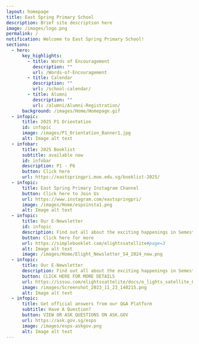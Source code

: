 ```yaml
---
layout: homepage
title: East Spring Primary School
description: Brief site description here
image: /images/logo.png
permalink: /
notification: Welcome to East Spring Primary School!
sections:
  - hero:
      key_highlights:
        - title: Words of Encouragement
          description: ""
          url: /Words-of-Encouragement
        - title: Calendar
          description: ""
          url: /school-calendar/
        - title: Alumni
          description: ""
          url: /alumni/Alumni-Registration/
      background: /images/Home/Homepage.gif
  - infopic:
      title: 2025 P1 Orientation
      id: infopic
      image: /images/P1_0rientation_Banner1.jpg
      alt: Image alt text
  - infobar:
      title: 2025 Booklist
      subtitle: available now
      id: infobar
      description: P1 - P6
      button: Click here
      url: https://eastspringpri.moe.edu.sg/booklist-2025/
  - infopic:
      title: East Spring Primary Instagram Channel
      button: Click here to Join Us
      url: https://www.instagram.com/eastspringpri/
      image: /images/Home/espsinsta1.png
      alt: Image alt text
  - infopic:
      title: Our E-Newsletter
      id: infopic
      description: Find out all about the exciting happenings in Semester 1
      button: Click here for more
      url: https://simplebooklet.com/elightssatellite#page=3
      alt: Image alt text
      image: /images/Home/Elight_Newsletter_S4_2024_new.png
  - infopic:
      title: Our E-Newsletter
      description: Find out all about the exciting happenings in Semester 1
      button: CLICK HERE FOR MORE DETAILS
      url: https://issuu.com/elightssattelite/docs/e_lights_satellite_002
      image: /images/Screenshot_2023_11_23_140215.png
      alt: Image alt text
  - infopic:
      title: Get official answers from our Q&A Platform
      subtitle: Have A Question?
      button: VIEW OR ASK QUESTIONS ON ASK.GOV
      url: https://ask.gov.sg/esps
      image: /images/esps-askgov.png
      alt: Image alt text
---
```

